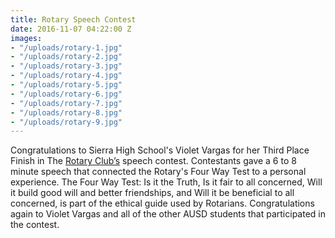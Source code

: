 ```yaml
---
title: Rotary Speech Contest
date: 2016-11-07 04:22:00 Z
images:
- "/uploads/rotary-1.jpg"
- "/uploads/rotary-2.jpg"
- "/uploads/rotary-3.jpg"
- "/uploads/rotary-4.jpg"
- "/uploads/rotary-5.jpg"
- "/uploads/rotary-6.jpg"
- "/uploads/rotary-7.jpg"
- "/uploads/rotary-8.jpg"
- "/uploads/rotary-9.jpg"
---
```


Congratulations to Sierra High School's Violet Vargas for her Third Place Finish in The [Rotary Club’s](https://www.rotary.org/myrotary/en/learning-reference/about-rotary/guiding-principles) speech contest.  Contestants gave a 6 to 8 minute speech that connected the Rotary's Four Way Test to a personal experience.  The Four Way Test: Is it the Truth,  Is it fair to all concerned,  Will it build good will and better friendships, and  Will it be beneficial to all concerned, is part of the ethical guide used by Rotarians. Congratulations again to Violet Vargas and all of the other AUSD students that participated in the contest.
